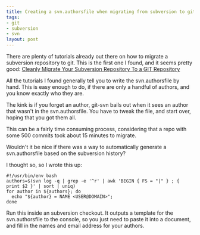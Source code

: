 ```yaml
--- 
title: Creating a svn.authorsfile when migrating from subversion to git
tags: 
- git
- subversion
- svn
layout: post
---
```

There are plenty of tutorials already out there on how to migrate a subversion repository to git. This is the first one I found, and it seems pretty good: [Cleanly Migrate Your Subversion Repository To a GIT Repository](http://www.simplisticcomplexity.com/2008/03/05/cleanly-migrate-your-subversion-repository-to-a-git-repository/)

All the tutorials I found generally tell you to write the svn.authorsfile by hand. This is easy enough to do, if there are only a handful of authors, and you know exactly who they are.

The kink is if you forget an author, git-svn bails out when it sees an author that wasn't in the svn.authorsfile. You have to tweak the file,  and start over, hoping that you got them all.

This can be a fairly time consuming process, considering that a repo with some 500 commits took about 15 minutes to migrate.

Wouldn't it be nice if there was a way to automatically generate a svn.authorsfile based on the subversion history?

I thought so, so I wrote this up:

    #!/usr/bin/env bash
    authors=$(svn log -q | grep -e '^r' | awk 'BEGIN { FS = "|" } ; { print $2 }' | sort | uniq)
    for author in ${authors}; do
      echo "${author} = NAME <USER@DOMAIN>";
    done

Run this inside an subversion checkout. It outputs a template for the svn.authorsfile to the console, so you just need to paste it into a document, and fill in the names and email address for your authors.
